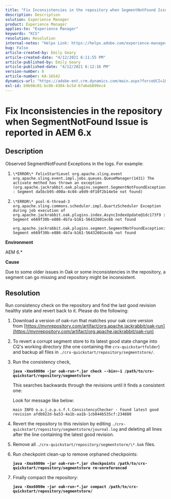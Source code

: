 ```yaml
---
title: "Fix Inconsistencies in the repository when SegmentNotFound Issue is reported in AEM 6.x"
description: Description
solution: Experience Manager
product: Experience Manager
applies-to: "Experience Manager"
keywords: "KCS"
resolution: Resolution
internal-notes: "Helpx Link: https://helpx.adobe.com/experience-manager/kb/fix-inconsistencies-in-the-repository-when-segmentnotfound-issue.html"
bug: False
article-created-by: Emily Geary
article-created-date: "4/12/2021 6:11:55 PM"
article-published-by: Emily Geary
article-published-date: "4/12/2021 6:12:16 PM"
version-number: 6
article-number: KA-16542
dynamics-url: "https://adobe-ent.crm.dynamics.com/main.aspx?forceUCI=1&pagetype=entityrecord&etn=knowledgearticle&id=18318d8e-ba9b-eb11-b1ac-000d3a3680d8"
exl-id: b9b98c01-bc0b-4384-bc5d-67a6eb899ec4
---
```

# Fix Inconsistencies in the repository when SegmentNotFound Issue is reported in AEM 6.x

## Description


Observed SegmentNotFound Exceptions in the logs. For example:

1. `\*ERROR\* FelixStartLevel org.apache.sling.event org.apache.sling.event.impl.jobs.queues.QueueManager(1431) The activate method has thrown an exception (org.apache.jackrabbit.oak.plugins.segment.SegmentNotFoundException: Segment da5bcb95-d00a-4c04-a9d9-0f10f2b14e5e not found)`
2. `\*ERROR\* pool-6-thread-3 org.apache.sling.commons.scheduler.impl.QuartzScheduler Exception during job execution of org.apache.jackrabbit.oak.plugins.index.AsyncIndexUpdate@1dc173f9 : Segment e669f30b-e886-4b7a-b161-56432601ec6b not found`

   `org.apache.jackrabbit.oak.plugins.segment.SegmentNotFoundException: Segment e669f30b-e886-4b7a-b161-56432601ec6b not found`


<b>Environment</b>

AEM 6.\*

<b>Cause</b>

Due to some older issues in Oak or some inconsistencies in the repository, a segment can go missing and repository might be inconsistent.


## Resolution


Run consistency check on the repository and find the last good revision healthy state and revert back to it. Please do the following:

1. Download a version of oak-run that matches your oak core version from [https://mvnrepository.com/artifact/org.apache.jackrabbit/oak-run](https://mvnrepository.com/artifact/org.apache.jackrabbit/oak-run)
2. To revert a corrupt segment store to its latest good state change into CQ's working directory (the one containing the `crx-quickstartfolder`) and backup all files in `./crx-quickstart/repository/segmentstore/`.
3. Run the consistency check,

   <b>`java -Xmx6000m -jar oak-run-*.jar check --bin=-1 /path/to/crx-quickstart/repository/segmentstore`</b>



   This searches backwards through the revisions until it finds a consistent one:



   Look for message like below:

   `main INFO o.a.j.o.p.s.f.t.ConsistencyChecker - Found latest good revision afdb922d-ba53-4a1b-aa1b-1cb044b535cf:234880`


4. Revert the repository to this revision by editing `./crx-quickstart/repository/segmentstore/journal.log` and deleting all lines after the line containing the latest good revision.
5. Remove all `./crx-quickstart/repository/segmentstore/\*.bak` files.
6. Run checkpoint clean-up to remove orphaned checkpoints:

   <b>`java -Xmx6000m -jar oak-run-*.jar checkpoints /path/to/crx-quickstart/repository/segmentstore rm-unreferenced`</b>


7. Finally compact the repository:

   <b>`java -Xmx6000m -jar oak-run-*.jar compact /path/to/crx-quickstart/repository/segmentstore/`</b>
